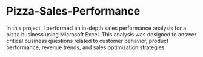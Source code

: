 # Pizza-Sales-Performance
In this project, I performed an in-depth sales performance analysis for a pizza business using Microsoft Excel. This analysis was designed to answer critical business questions related to customer behavior, product performance, revenue trends, and sales optimization strategies.

